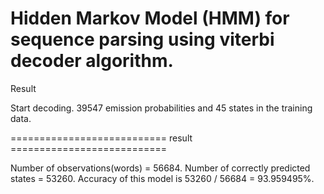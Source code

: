 # Hidden Markov Model (HMM) for sequence parsing using viterbi decoder algorithm.

Result

Start decoding.
39547 emission probabilities and 45 states in the training data.

=========================== result ===========================

Number of observations(words) = 56684.
Number of correctly predicted states = 53260.
Accuracy of this model is 53260 / 56684 = 93.959495%.
